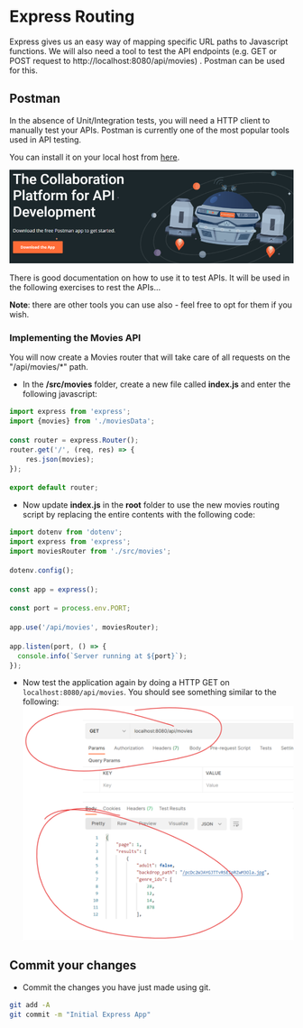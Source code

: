 # Express Routing

Express gives us an easy way of mapping specific URL paths to Javascript functions. We will also need a tool to  test the API endpoints (e.g. GET or POST request to  http://localhost:8080/api/movies) . Postman can be used for this. 

## Postman

In the absence of Unit/Integration tests, you will need a HTTP client to manually test your APIs. Postman is currently one of the most popular tools used in API testing. 

You can install it on your local host from  [here](https://www.postman.com/).

![Postman](./img/postman.png)

There is good documentation on how to use it to test APIs. It will be used in the following exercises to rest the APIs...

**Note**: there are other tools you can use also - feel free to opt for them if you wish.


### Implementing the Movies API

You will now create a Movies router that will take care of all requests on the "/api/movies/*" path. 

- In the **/src/movies** folder, create a new file called **index.js** and enter the following javascript:

~~~javascript
import express from 'express';
import {movies} from './moviesData';

const router = express.Router(); 
router.get('/', (req, res) => {
    res.json(movies);
});

export default router;
~~~


- Now update **index.js** in the **root** folder to use the new movies routing script by replacing the entire contents with the following code:

~~~javascript
import dotenv from 'dotenv';
import express from 'express';
import moviesRouter from './src/movies';

dotenv.config();

const app = express();

const port = process.env.PORT;

app.use('/api/movies', moviesRouter);

app.listen(port, () => {
  console.info(`Server running at ${port}`);
});
~~~

- Now test the application again by doing a HTTP GET on ``localhost:8080/api/movies``. You should see something similar to the following:  
  <img src="./img/image-20230316161347393.png" alt="image-20230316161347393" style="zoom:50%;" />

## Commit your changes

- Commit the changes you have just made using git.

~~~bash
git add -A
git commit -m "Initial Express App"
~~~

